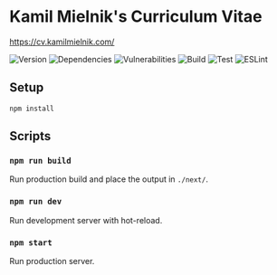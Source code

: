 # Kamil Mielnik's Curriculum Vitae

https://cv.kamilmielnik.com/

![Version](https://img.shields.io/github/package-json/v/kamilmielnik/cv)
![Dependencies](https://img.shields.io/librariesio/github/kamilmielnik/cv)
![Vulnerabilities](https://img.shields.io/snyk/vulnerabilities/github/kamilmielnik/cv)
![Build](https://github.com/kamilmielnik/cv/workflows/Build/badge.svg)
![Test](https://github.com/kamilmielnik/cv/workflows/Test/badge.svg)
![ESLint](https://github.com/kamilmielnik/cv/workflows/ESLint/badge.svg)


## Setup

```Shell
npm install
```

## Scripts

### `npm run build`
Run production build and place the output in `./next/`.

### `npm run dev`
Run development server with hot-reload.

### `npm start`
Run production server.
